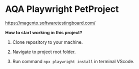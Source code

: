 # AQA Playwright PetProject
https://magento.softwaretestingboard.com/

**How to start working in this project?**

1. Clone repository to your machine.

2. Navigate to project root folder.

3. Run command ```npx playwright install``` in terminal VScode.